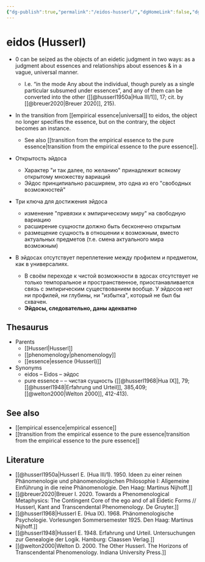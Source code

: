 ```yaml
---
{"dg-publish":true,"permalink":"/eidos-husserl/","dgHomeLink":false,"dgPassFrontmatter":false}
---
```


# eidos (Husserl)
- 0 can be seized as the objects of an eidetic judgment in two ways: as a judgment about essences and relationships about essences & in a vague, universal manner.
	- I.e. “in the mode Any about the individual, though purely as a single particular subsumed under essences”, and any of them can be converted into the other ([[@husserl1950a|Hua III/1]], 17; cit. by [[@breuer2020|Breuer 2020]], 215).
- In the transition from [[empirical essence|universal]] to eidos, the object no longer specifies the essence, but on the contrary, the object becomes an instance.
	- See also [[transition from the empirical essence to the pure essence|transition from the empirical essence to the pure essence]].





- Открытость эйдоса
	- Характер "и так далее, по желанию" принадлежит всякому открытому множеству вариаций
	- Эйдос принципиально расширяем, это одна из его "свободных возможностей"
- Три ключа для достижения эйдоса
	- изменение "привязки к эмпирическому миру" на свободную вариацию
	- расширение сущности должно быть бесконечно открытым
	- размещение сущность в отношении к возможным, вместо актуальных предметов (т.е. смена актуального мира возможным)
- В эйдосах отсутствует переплетение между профилем и предметом, как в универсалиях.
	- В своём переходе к чистой возможности в эдосах отсутствует не только темпоральное и пространственное, приостанавливается связь с эмпирическим существованием вообще. У эйдосов нет ни профилей, ни глубины, ни "избытка", который не был бы схвачен.
	- **Эйдосы, следовательно, даны адекватно**


## Thesaurus
- Parents
	- [[Husserl|Husserl]]
	- [[phenomenology|phenomenology]]
	- [[essence|essence (Husserl)]]
- Synonyms
	- eidos – Eidos – эйдос
	- pure essence –   – чистая сущность ([[@husserl1968|Hua IX]], 79; [[@husserl1948|Erfahrung und Urteil]], 385,409; [[@welton2000|Welton 2000]], 412-413).

## See also
- [[empirical essence|empirical essence]]
- [[transition from the empirical essence to the pure essence|transition from the empirical essence to the pure essence]]

## Literature
- [[@husserl1950a|Husserl E. (Hua III/1). 1950. Ideen zu einer reinen Phänomenologie und phänomenologischen Philosophie I: Allgemeine Einführung in die reine Phänomenologie. Den Haag: Martinus Nijhoff.]]
- [[@breuer2020|Breuer I. 2020. Towards a Phenomenological Metaphysics: The Contingent Core of the ego and of all Eidetic Forms // Husserl, Kant and Transcendental Phenomenology.  De Gruyter.]]
- [[@husserl1968|Husserl E. (Hua IX). 1968. Phänomenologische Psychologie. Vorlesungen Sommersemester 1925. Den Haag: Martinus Nijhoff.]]
- [[@husserl1948|Husserl E. 1948. Erfahrung und Urteil. Untersuchungen zur Genealogie der Logik. Hamburg: Claassen Verlag.]]
- [[@welton2000|Welton D. 2000. The Other Husserl. The Horizons of Transcendental Phenomenology. Indiana University Press.]]
